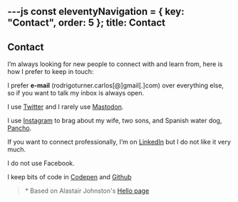 ---js
const eleventyNavigation = {
	key: "Contact",
	order: 5
};
title: Contact
---
## Contact

I’m always looking for new people to connect with and learn from, here is how I prefer to keep in touch:

I prefer <strong>e-mail</strong> (rodrigoturner.carlos[@]gmail[.]com) over everything else, so if you want to talk my inbox is always open.

I use <a href="https://twitter.com/crodrigoturner">Twitter</a> and I rarely use <a href="http://@crodrigoturner@mastodonapp.uk">Mastodon</a>.

I use <a href="https://instagram.com/crodrigoturner">Instagram</a> to brag about my wife, two sons, and Spanish water dog, <a href="/Pancho">Pancho</a>.

If you want to connect professionally, I’m on <a href="https://www.linkedin.com/in/crodrigoturner/">LinkedIn</a> but I do not like it very much.

I do not use Facebook.

I keep bits of code in <a href="https://codepen.io/crodrigoturner">Codepen</a> and <a href="https://github.com/crodrigoturner">Github</a>
<blockquote>* Based on Alastair Johnston's <a href="https://alastairjohnston.com/hello/">Hello page</a></blockquote>